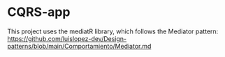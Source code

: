 # CQRS-app
This project uses the mediatR library, which follows the Mediator pattern: https://github.com/luislopez-dev/Design-patterns/blob/main/Comportamiento/Mediator.md
